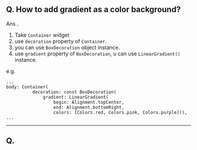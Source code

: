 ## Q. How to add gradient as a color background?
Ans . 
1. Take ```Container``` widget
2. use ```decoration``` property of ```Container```.
3. you can use ```BoxDecoration``` object instance.
4. use ```gradient``` property of ```BoxDecoration```, u can use ```LinearGradient()``` instance.

e.g.
```
...
body: Container(
          decoration: const BoxDecoration(
              gradient: LinearGradient(
                  begin: Alignment.topCenter,
                  end: Alignment.bottomRight,
                  colors: [Colors.red, Colors.pink, Colors.purple])),
...
```
*****
## Q. 
   
